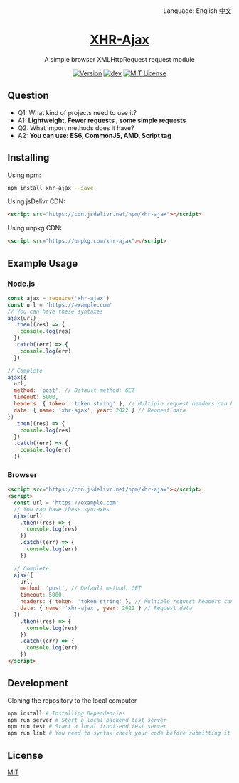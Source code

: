<div align="right">
  Language:
  English
  <a title="中文" href="/README.md">中文</a>
</div>

<h1 align="center"><a href="https://github.com/lete114/XHR-Ajax" target="_blank">XHR-Ajax</a></h1>
<p align="center">A simple browser XMLHttpRequest request module</p>

<p align="center">
    <a href="https://github.com/Lete114/XHR-Ajax/releases/"><img src="https://img.shields.io/npm/v/xhr-ajax" alt="Version"></a>
    <a href="https://github.com/Lete114/XHR-Ajax/tree/main"><img src="https://img.shields.io/github/package-json/v/Lete114/XHR-Ajax/main?color=%231ab1ad&label=main" alt="dev"></a>
    <a href="https://github.com/Lete114/XHR-Ajax/blob/master/LICENSE"><img src="https://img.shields.io/github/license/Lete114/XHR-Ajax?color=FF5531" alt="MIT License"></a>
</p>

## Question

- Q1: What kind of projects need to use it?
- A1: **Lightweight, Fewer requests , some simple requests**
- Q2: What import methods does it have?
- A2: **You can use: ES6, CommonJS, AMD, Script tag**

## Installing

Using npm:

```bash
npm install xhr-ajax --save
```

Using jsDelivr CDN:

```html
<script src="https://cdn.jsdelivr.net/npm/xhr-ajax"></script>
```

Using unpkg CDN:

```html
<script src="https://unpkg.com/xhr-ajax"></script>
```

## Example Usage

### Node.js

```js
const ajax = require('xhr-ajax')
const url = 'https://example.com'
// You can have these syntaxes
ajax(url)
  .then((res) => {
    console.log(res)
  })
  .catch((err) => {
    console.log(err)
  })

// Complete
ajax({
  url,
  method: 'post', // Default method: GET
  timeout: 5000,
  headers: { token: 'token string' }, // Multiple request headers can be set
  data: { name: 'xhr-ajax', year: 2022 } // Request data
})
  .then((res) => {
    console.log(res)
  })
  .catch((err) => {
    console.log(err)
  })
```

### Browser

```html
<script src="https://cdn.jsdelivr.net/npm/xhr-ajax"></script>
<script>
  const url = 'https://example.com'
  // You can have these syntaxes
  ajax(url)
    .then((res) => {
      console.log(res)
    })
    .catch((err) => {
      console.log(err)
    })

  // Complete
  ajax({
    url,
    method: 'post', // Default method: GET
    timeout: 5000,
    headers: { token: 'token string' }, // Multiple request headers can be set
    data: { name: 'xhr-ajax', year: 2022 } // Request data
  })
    .then((res) => {
      console.log(res)
    })
    .catch((err) => {
      console.log(err)
    })
</script>
```

## Development

Cloning the repository to the local computer

```bash
npm install # Installing Dependencies
npm run server # Start a local backend test server
npm run test # Start a local front-end test server
npm run lint # You need to syntax check your code before submitting it
```

## License

[MIT](LICENSE)
